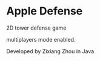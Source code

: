 Apple Defense
========

2D tower defense game

multiplayers mode enabled.

Developed by Zixiang Zhou in Java
